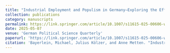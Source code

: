 ```yaml
---
title: "Industrial Employment and Populism in Germany—Exploring the Effect of Actual and Looming Decline"
collection: publications
category: manuscripts
permalink: https://link.springer.com/article/10.1007/s11615-025-00606-w
date: 2025-05-07
venue: 'German Political Science Quarterly'
paperurl: 'https://link.springer.com/article/10.1007/s11615-025-00606-w'
citation: 'Bayerlein, Michael, Julius Kölzer, and Anne Metten. "Industrial Employment and Populism in Germany—Exploring the Effect of Actual and Looming Decline." Politische Vierteljahresschrift (2025): 1-32.'
---
```


